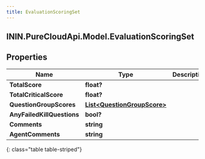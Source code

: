 ```yaml
---
title: EvaluationScoringSet
---
```

## ININ.PureCloudApi.Model.EvaluationScoringSet

## Properties

|Name | Type | Description | Notes|
|------------ | ------------- | ------------- | -------------|
| **TotalScore** | **float?** |  | [optional] |
| **TotalCriticalScore** | **float?** |  | [optional] |
| **QuestionGroupScores** | [**List&lt;QuestionGroupScore&gt;**](QuestionGroupScore.html) |  | [optional] |
| **AnyFailedKillQuestions** | **bool?** |  | [optional] |
| **Comments** | **string** |  | [optional] |
| **AgentComments** | **string** |  | [optional] |
{: class="table table-striped"}


